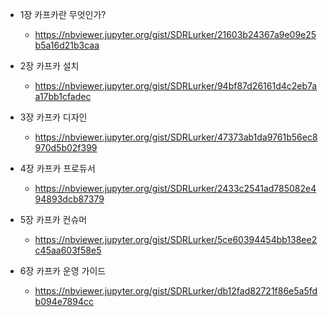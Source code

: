 * 1장 카프카란 무엇인가?
  - https://nbviewer.jupyter.org/gist/SDRLurker/21603b24367a9e09e25b5a16d21b3caa
  
* 2장 카프카 설치
  - https://nbviewer.jupyter.org/gist/SDRLurker/94bf87d26161d4c2eb7aa17bb1cfadec

* 3장 카프카 디자인
  - https://nbviewer.jupyter.org/gist/SDRLurker/47373ab1da9761b56ec8970d5b02f399

* 4장 카프카 프로듀서
  - https://nbviewer.jupyter.org/gist/SDRLurker/2433c2541ad785082e494893dcb87379

* 5장 카프카 컨슈머
  - https://nbviewer.jupyter.org/gist/SDRLurker/5ce60394454bb138ee2c45aa603f58e5
  
* 6장 카프카 운영 가이드
  - https://nbviewer.jupyter.org/gist/SDRLurker/db12fad82721f86e5a5fdb094e7894cc
